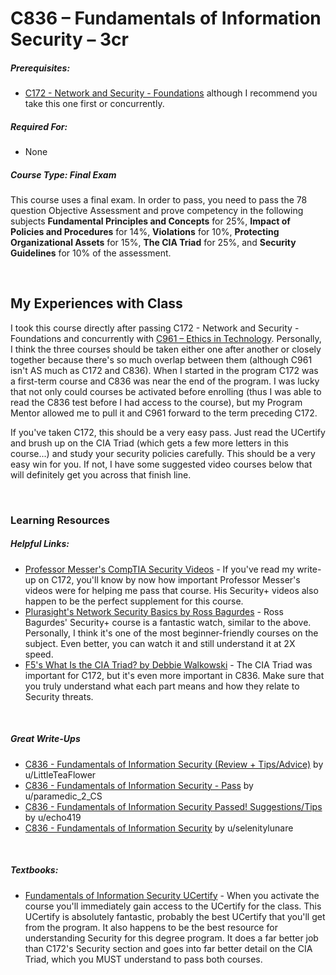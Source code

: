 # C836 – Fundamentals of Information Security – 3cr
<h5>Prerequisites:</h5>
<ul>
<li><a href="https://github.com/Krautpaddy/myBSCS-Classes-Notes/blob/main/C172.md">C172 - Network and Security - Foundations</a> although I recommend you take this one first or concurrently.</li>
</ul>

<h5>Required For:</h5>
<ul>
<li>None</li>
</ul>

<h5><b>Course Type:</b> Final Exam</h5>
<p>This course uses a final exam. In order to pass, you need to pass the 78 question Objective Assessment and prove competency in the following subjects <b>Fundamental Principles and Concepts</b> for 25%, <b>Impact of Policies and Procedures</b> for 14%, <b>Violations</b> for 10%, <b>Protecting Organizational Assets</b> for 15%, <b>The CIA Triad</b> for 25%, and <b>Security Guidelines</b> for 10% of the assessment.</p> 

<br />

<h2>My Experiences with Class</h2>
<p>I took this course directly after passing C172 - Network and Security - Foundations and concurrently with <a href="https://github.com/Krautpaddy/myBSCS-Classes-Notes/blob/main/C961.md">C961 – Ethics in Technology</a>. Personally, I think the three courses should be taken either one after another or closely together because there's so much overlap between them (although C961 isn't AS much as C172 and C836). When I started in the program C172 was a first-term course and C836 was near the end of the program. I was lucky that not only could courses be activated before enrolling (thus I was able to read the C836 test before I had access to the course), but my Program Mentor allowed me to pull it and C961 forward to the term preceding C172.</p>
<p>If you've taken C172, this should be a very easy pass. Just read the UCertify and brush up on the CIA Triad (which gets a few more letters in this course...) and study your security policies carefully. This should be a very easy win for you. If not, I have some suggested video courses below that will definitely get you across that finish line.</p>

<br />

<h3>Learning Resources</h3>

<h5>Helpful Links:</h5>
<ul>
  <li><a href="https://www.youtube.com/c/professormesser/videos">Professor Messer's CompTIA Security Videos</a> - If you've read my write-up on C172, you'll know by now how important Professor Messer's videos were for helping me pass that course. His Security+ videos also happen to be the perfect supplement for this course.</li>  
  <li><a href="https://app.pluralsight.com/library/courses/network-security-fundamentals/table-of-contents">Plurasight's Network Security Basics by Ross Bagurdes</a> - Ross Bagurdes' Security+ course is a fantastic watch, similar to the above. Personally, I think it's one of the most beginner-friendly courses on the subject. Even better, you can watch it and still understand it at 2X speed.</li>  
  <li><a href="https://www.f5.com/labs/articles/education/what-is-the-cia-triad">F5's What Is the CIA Triad? by Debbie Walkowski</a> - The CIA Triad was important for C172, but it's even more important in C836. Make sure that you truly understand what each part means and how they relate to Security threats.</li>
</ul>

<br />

<h5>Great Write-Ups</h5>
<ul>
  <li><a href="https://www.reddit.com/r/WGU_CompSci/comments/e78hee/c836_fundamentals_of_information_security_review/">C836 - Fundamentals of Information Security (Review + Tips/Advice)</a> by u/LittleTeaFlower</li>
  <li><a href="https://www.reddit.com/r/WGU_CompSci/comments/i8pz69/c836_fundamentals_of_information_security_pass/">C836 - Fundamentals of Information Security - Pass</a> by u/paramedic_2_CS</li>
  <li><a href="https://www.reddit.com/r/WGU_CompSci/comments/ioagto/c836_fundamentals_of_information_security_passed/">C836 - Fundamentals of Information Security Passed! Suggestions/Tips</a> by u/echo419</li>
  <li><a href="https://www.reddit.com/r/WGU_CompSci/comments/9lkehy/c836_fundamentals_of_information_security/">C836 - Fundamentals of Information Security</a> by u/selenitylunare</li>
</ul>

<br />

<h5>Textbooks:</h5>
<ul>
  <li><a href="https://lrps.wgu.edu/provision/114581836">Fundamentals of Information Security UCertify</a> - When you activate the course you'll immediately gain access to the UCertify for the class. This UCertify is absolutely fantastic, probably the best UCertify that you'll get from the program. It also happens to be the best resource for understanding Security for this degree program. It does a far better job than C172's Security section and goes into far better detail on the CIA Triad, which you MUST understand to pass both courses.</li>
</ul>
